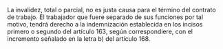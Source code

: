 La invalidez, total o parcial, no es justa causa para el término del contrato de trabajo. El trabajador que fuere separado de sus funciones por tal motivo, tendrá derecho a la indemnización establecida en los incisos primero o segundo del artículo 163, según correspondiere, con el incremento señalado en la letra b) del artículo 168.
